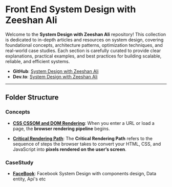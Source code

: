 
# Front End System Design with Zeeshan Ali

Welcome to the **System Design with Zeeshan Ali** repository! This collection is dedicated to in-depth articles and resources on system design, covering foundational concepts, architecture patterns, optimization techniques, and real-world case studies. Each section is carefully curated to provide clear explanations, practical examples, and best practices for building scalable, reliable, and efficient systems.

* **GitHub**: [System Design with Zeeshan Ali](https://github.com/ZeeshanAli-0704/front-end-system-design)
* **Dev.to**: [System Design with Zeeshan Ali](https://dev.to/t/systemdesignwithzeeshanali)

---

## Folder Structure

### Concepts

* **[CSS CSSOM and DOM Rendering](./Concepts/CSS-CSSOM-and-DOM-Rendering-in-Browser.md)**: When you enter a URL or load a page, the **browser rendering pipeline** begins.

* **[Critical Rendering Path](./Concepts/Critical-Rendering-Path.md)**: The **Critical Rendering Path** refers to the sequence of steps the browser takes to convert your HTML, CSS, and JavaScript into **pixels rendered on the user’s screen**.


### CaseStudy

* **[FaceBook](./Case_Studies/Facebook/Frontend-System-Design-Facebook-News-Feed.md)**: Facebook System Design with components design, Data entity, Api's etc